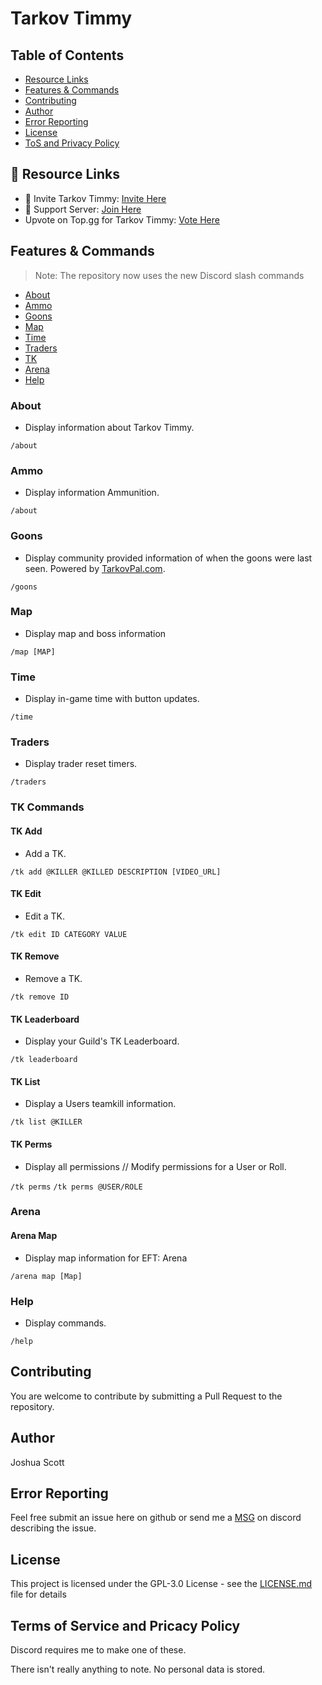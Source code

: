 # Tarkov Timmy

## Table of Contents
* [Resource Links](#resource-links)
* [Features & Commands](#features--commands)
* [Contributing](#contributing)
* [Author](#author)
* [Error Reporting](#error-reporting)
* [License](#license)
* [ToS and Privacy Policy](#terms-of-service-and-pricacy-policy)

## 🔗 Resource Links
- 🤖 Invite Tarkov Timmy: [Invite Here](https://discord.com/oauth2/authorize?client_id=815600918287613962&permissions=2048&scope=bot%20applications.commands)
- 🤝 Support Server: [Join Here](https://discord.gg/CC9v5aXNyY)
-  Upvote on Top.gg for Tarkov Timmy: [Vote Here](https://top.gg/bot/815600918287613962/vote)

## Features & Commands
> Note: The repository now uses the new Discord slash commands

* [About](#about)
* [Ammo](#ammo)
* [Goons](#goons)
* [Map](#map)
* [Time](#time)
* [Traders](#traders)
* [TK](#tk)
* [Arena](#arena)
* [Help](#help)

### About
* Display information about Tarkov Timmy.

`/about`

### Ammo
* Display information Ammunition.

`/about`

### Goons
* Display community provided information of when the goons were last seen. Powered by [TarkovPal.com](https://tarkovpal.com).

`/goons`

### Map
* Display map and boss information

`/map [MAP]`

### Time
* Display in-game time with button updates.

`/time`

### Traders
* Display trader reset timers.

`/traders`

### TK Commands

#### TK Add
* Add a TK.

`/tk add @KILLER @KILLED DESCRIPTION [VIDEO_URL]`

#### TK Edit
* Edit a TK.

`/tk edit ID CATEGORY VALUE`

#### TK Remove
* Remove a TK.

`/tk remove ID`

#### TK Leaderboard
* Display your Guild's TK Leaderboard.

`/tk leaderboard`

#### TK List
* Display a Users teamkill information.

`/tk list @KILLER`

#### TK Perms
* Display all permissions // Modify permissions for a User or Roll.

`/tk perms`
`/tk perms @USER/ROLE`

### Arena

#### Arena Map
* Display map information for EFT: Arena

`/arena map [Map]`

### Help
* Display commands.

`/help`

## Contributing
You are welcome to contribute by submitting a Pull Request to the repository.

## Author
Joshua Scott

## Error Reporting
Feel free submit an issue here on github or send me a [MSG](https://discordapp.com/users/170925319518158848/) on discord describing the issue.

## License
This project is licensed under the GPL-3.0 License - see the [LICENSE.md](LICENSE) file for details

## Terms of Service and Pricacy Policy
Discord requires me to make one of these.

There isn't really anything to note. No personal data is stored.
